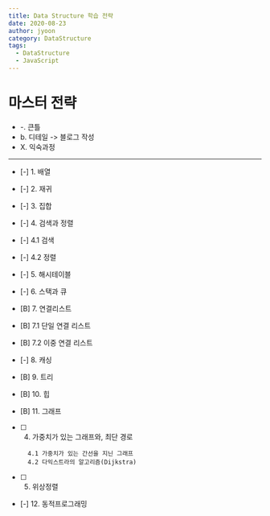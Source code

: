 ```yaml
---
title: Data Structure 학습 전략
date: 2020-08-23
author: jyoon
category: DataStructure
tags:
  - DataStructure
  - JavaScript
---
```



# 마스터 전략

* -. 큰틀
* b. 디테일 -> 블로그 작성
* X. 익숙과정

---

* [-] 1. 배열
* [-] 2. 재귀
* [-] 3. 집합

* [-] 4. 검색과 정렬
* [-] 4.1 검색
* [-] 4.2 정렬
* [-] 5. 해시테이블
* [-] 6. 스택과 큐

* [B] 7. 연결리스트
* [B] 7.1 단일 연결 리스트
* [B] 7.2 이중 연결 리스트
* [-] 8. 캐싱
* [B] 9. 트리

* [B] 10. 힙
* [B] 11. 그래프
* [ ] 4. 가중치가 있는 그래프와, 최단 경로
  ```
    4.1 가중치가 있는 간선을 지닌 그래프
    4.2 다익스트라의 알고리즘(Dijkstra)
  ```
* [ ] 5. 위상정렬
* [-] 12. 동적프로그래밍

